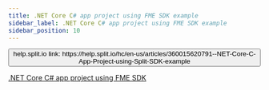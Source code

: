 ```yaml
---
title: .NET Core C# app project using FME SDK example
sidebar_label: .NET Core C# app project using FME SDK example
sidebar_position: 10
---
```


<p>
  <button style={{borderRadius:'8px', border:'1px', fontFamily:'Courier New', fontWeight:'800', textAlign:'left'}}> help.split.io link: https://help.split.io/hc/en-us/articles/360015620791--NET-Core-C-App-Project-using-Split-SDK-example </button>
</p>

[.NET Core C# app project using FME SDK](https://github.com/Split-Community/Split-SDKs-Examples/tree/main/net-core-CSharp-SDK)